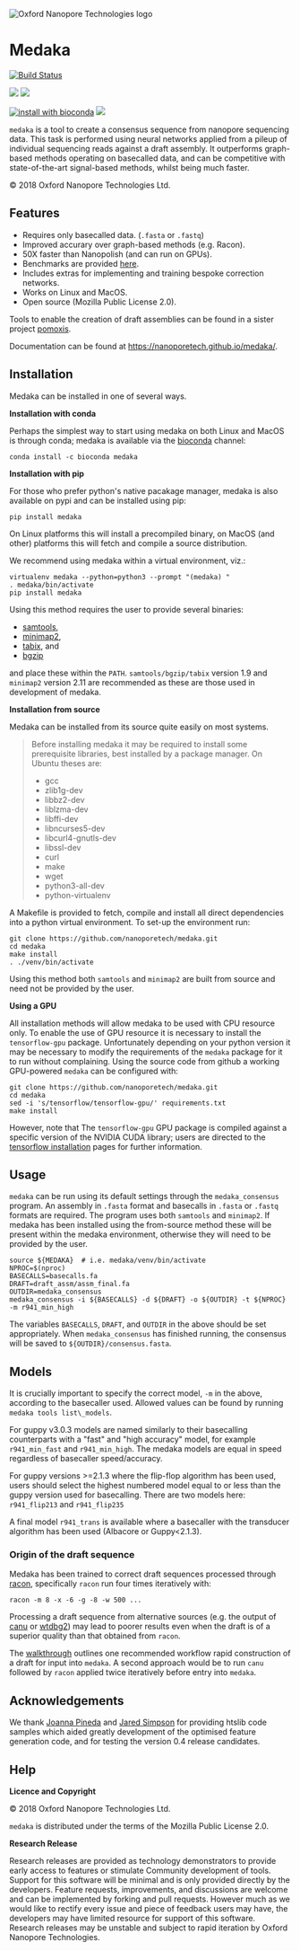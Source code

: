 ﻿
![Oxford Nanopore Technologies logo](https://github.com/nanoporetech/medaka/raw/master/images/ONT_logo_590x106.png)


Medaka
======

[![Build Status](https://travis-ci.org/nanoporetech/medaka.svg?branch=master)](https://travis-ci.org/nanoporetech/medaka)

[![](https://img.shields.io/pypi/v/medaka.svg)](https://pypi.org/project/medaka/)
[![](https://img.shields.io/pypi/wheel/medaka.svg)](https://pypi.org/project/medaka/)

[![install with bioconda](https://img.shields.io/badge/install%20with-bioconda-brightgreen.svg?style=flat)](https://anaconda.org/bioconda/medaka)
[![](https://img.shields.io/conda/pn/bioconda/medaka.svg)](https://anaconda.org/bioconda/medaka)



`medaka` is a tool to create a consensus sequence from nanopore sequencing data.
This task is performed using neural networks applied from a pileup of individual
sequencing reads against a draft assembly. It outperforms graph-based methods
operating on basecalled data, and can be competitive with state-of-the-art
signal-based methods, whilst being much faster.

© 2018 Oxford Nanopore Technologies Ltd.

Features
--------

  * Requires only basecalled data. (`.fasta` or `.fastq`)
  * Improved accurary over graph-based methods (e.g. Racon).
  * 50X faster than Nanopolish (and can run on GPUs).
  * Benchmarks are provided [here](https://nanoporetech.github.io/medaka/benchmarks.html).
  * Includes extras for implementing and training bespoke correction
    networks.
  * Works on Linux and MacOS.
  * Open source (Mozilla Public License 2.0).

Tools to enable the creation of draft assemblies can be found in a sister
project [pomoxis](https://github.com/nanoporetech/pomoxis).

Documentation can be found at https://nanoporetech.github.io/medaka/.


Installation
------------

Medaka can be installed in one of several ways.

**Installation with conda**

Perhaps the simplest way to start using medaka on both Linux and MacOS is
through conda; medaka is available via the
[bioconda](https://anaconda.org/bioconda/medaka) channel:

    conda install -c bioconda medaka

**Installation with pip**
  
For those who prefer python's native pacakage manager, medaka is also available
on pypi and can be installed using pip:

    pip install medaka

On Linux platforms this will install a precompiled binary, on MacOS (and other)
platforms this will fetch and compile a source distribution.

We recommend using medaka within a virtual environment, viz.:

    virtualenv medaka --python=python3 --prompt "(medaka) "
    . medaka/bin/activate
    pip install medaka

Using this method requires the user to provide several binaries:

 * [samtools](https://github.com/samtools/samtools),
 * [minimap2](https://github.com/lh3/minimap2),
 * [tabix](https://github.com/samtools/htslib), and
 * [bgzip](https://github.com/samtools/htslib)

and place these within the `PATH`. `samtools/bgzip/tabix` version 1.9 and
`minimap2` version 2.11 are recommended as these are those used in development
of medaka.

**Installation from source**

Medaka can be installed from its source quite easily on most systems.

 > Before installing medaka it may be required to install some
 > prerequisite libraries, best installed by a package manager. On Ubuntu
 > theses are:
 > * gcc
 > * zlib1g-dev
 > * libbz2-dev
 > * liblzma-dev
 > * libffi-dev
 > * libncurses5-dev
 > * libcurl4-gnutls-dev
 > * libssl-dev
 > * curl
 > * make
 > * wget
 > * python3-all-dev
 > * python-virtualenv

A Makefile is provided to fetch, compile and install all direct dependencies
into a python virtual environment. To set-up the environment run:

    git clone https://github.com/nanoporetech/medaka.git
    cd medaka
    make install
    . ./venv/bin/activate

Using this method both `samtools` and `minimap2` are built from source and need
not be provided by the user.


**Using a GPU**

All installation methods will allow medaka to be used with CPU resource only.
To enable the use of GPU resource it is necessary to install the
`tensorflow-gpu` package. Unfortunately depending on your python version it
may be necessary to modify the requirements of the `medaka` package for it
to run without complaining. Using the source code from github a working
GPU-powered `medaka` can be configured with:

    git clone https://github.com/nanoporetech/medaka.git
    cd medaka
    sed -i 's/tensorflow/tensorflow-gpu/' requirements.txt
    make install

However, note that The `tensorflow-gpu` GPU package is compiled against a
specific version of the NVIDIA CUDA library; users are directed to the 
[tensorflow installation](https://www.tensorflow.org/install/gpu) pages
for further information.


Usage
-----

`medaka` can be run using its default settings through the `medaka_consensus`
program. An assembly in `.fasta` format and basecalls in `.fasta` or `.fastq`
formats are required. The program uses both `samtools` and `minimap2`. If
medaka has been installed using the from-source method these will be present
within the medaka environment, otherwise they will need to be provided by the user.

    source ${MEDAKA}  # i.e. medaka/venv/bin/activate
    NPROC=$(nproc)
    BASECALLS=basecalls.fa
    DRAFT=draft_assm/assm_final.fa
    OUTDIR=medaka_consensus
    medaka_consensus -i ${BASECALLS} -d ${DRAFT} -o ${OUTDIR} -t ${NPROC} -m r941_min_high

The variables `BASECALLS`, `DRAFT`, and `OUTDIR` in the above should be set
appropriately. When `medaka_consensus` has finished running, the consensus
will be saved to `${OUTDIR}/consensus.fasta`.

Models
------

It is crucially important to specify the correct model, `-m` in the
above, according to the basecaller used. Allowed values can be found by
running `medaka tools list\_models`.

For guppy v3.0.3 models are named similarly to their basecalling counterparts
with a "fast" and "high accuracy" model, for example `r941_min_fast` and
`r941_min_high`. The medaka models are equal in speed regardless of basecaller
speed/accuracy.

For guppy versions >=2.1.3 where the flip-flop algorithm has been used, users
should select the highest numbered model equal to or less than the guppy
version used for basecalling. There are two models here: `r941_flip213` and
`r941_flip235`

A final model `r941_trans` is available where a basecaller with the transducer
algorithm has been used (Albacore or Guppy<2.1.3).

### Origin of the draft sequence

Medaka has been trained to correct draft sequences processed through
[racon](https://github.com/isovic/racon), specifically `racon` run four times
iteratively with:

    racon -m 8 -x -6 -g -8 -w 500 ...

Processing a draft sequence from alternative sources (e.g. the output of
[canu](https://github.com/marbl/canu) or
[wtdbg2](https://github.com/ruanjue/wtdbg2)) may lead to poorer results
even when the draft is of a superior quality than that obtained from `racon`.

The [walkthrough](https://nanoporetech.github.io/medaka/walkthrough.html#walkthrough)
outlines one recommended workflow rapid construction of a draft for input into
`medaka`. A second approach would be to run `canu` followed by `racon` applied
twice iteratively before entry into `medaka`.


Acknowledgements
----------------

We thank [Joanna Pineda](https://github.com/jopineda) and
[Jared Simpson](https://github.com/jts) for providing htslib code samples which aided
greatly development of the optimised feature generation code, and for testing the
version 0.4 release candidates.

Help
----

**Licence and Copyright**

© 2018 Oxford Nanopore Technologies Ltd.

`medaka` is distributed under the terms of the Mozilla Public License 2.0.

**Research Release**

Research releases are provided as technology demonstrators to provide early
access to features or stimulate Community development of tools. Support for
this software will be minimal and is only provided directly by the developers.
Feature requests, improvements, and discussions are welcome and can be
implemented by forking and pull requests. However much as we would
like to rectify every issue and piece of feedback users may have, the 
developers may have limited resource for support of this software. Research
releases may be unstable and subject to rapid iteration by Oxford Nanopore
Technologies.
